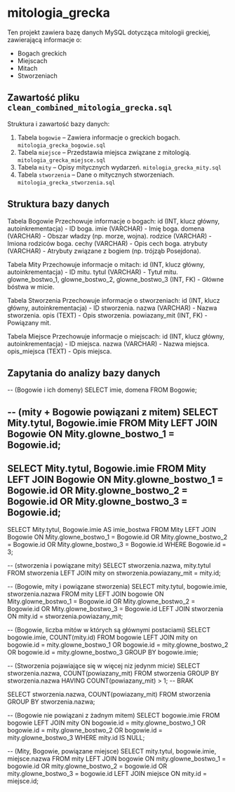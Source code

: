 # mitologia_grecka

Ten projekt zawiera bazę danych MySQL dotycząca mitologii greckiej, zawierającą informacje o:
- Bogach greckich
- Miejscach
- Mitach
- Stworzeniach 



## Zawartość pliku `clean_combined_mitologia_grecka.sql`
Struktura i zawartość bazy danych:
1. Tabela `bogowie` – Zawiera informacje o greckich bogach.  `mitologia_grecka_bogowie.sql`
2. Tabela `miejsce` – Przedstawia miejsca związane z mitologią.  `mitologia_grecka_miejsce.sql`
3. Tabela `mity` – Opisy mitycznych wydarzeń.  `mitologia_grecka_mity.sql`  
4. Tabela `stworzenia` – Dane o mitycznych stworzeniach.  `mitologia_grecka_stworzenia.sql`


## Struktura bazy danych
Tabela Bogowie
Przechowuje informacje o bogach:
id (INT, klucz główny, autoinkrementacja) - ID boga.
imie (VARCHAR) - Imię boga.
domena (VARCHAR) - Obszar władzy (np. morze, wojna).
rodzice (VARCHAR) - Imiona rodziców boga.
cechy (VARCHAR) - Opis cech boga.
atrybuty (VARCHAR) - Atrybuty związane z bogiem (np. trójząb Posejdona).

Tabela Mity
Przechowuje informacje o mitach:
id (INT, klucz główny, autoinkrementacja) - ID mitu.
tytul (VARCHAR) - Tytuł mitu.
glowne_bostwo_1, glowne_bostwo_2, glowne_bostwo_3 (INT, FK) - Główne bóstwa w micie.

Tabela Stworzenia
Przechowuje informacje o stworzeniach:
id (INT, klucz główny, autoinkrementacja) - ID stworzenia.
nazwa (VARCHAR) - Nazwa stworzenia.
opis (TEXT) - Opis stworzenia.
powiazany_mit (INT, FK) - Powiązany mit.

Tabela Miejsce
Przechowuje informacje o miejscach:
id (INT, klucz główny, autoinkrementacja) - ID miejsca.
nazwa (VARCHAR) - Nazwa miejsca.
opis_miejsca (TEXT) - Opis miejsca.

## Zapytania do analizy bazy danych 
-- (Bogowie i ich domeny)
SELECT imie, domena
FROM Bogowie;

-- (mity + Bogowie powiązani z mitem)
SELECT Mity.tytul, Bogowie.imie
FROM Mity
LEFT JOIN Bogowie ON Mity.glowne_bostwo_1 = Bogowie.id;
--
SELECT Mity.tytul, Bogowie.imie
FROM Mity
LEFT JOIN Bogowie ON Mity.glowne_bostwo_1 = Bogowie.id
	OR Mity.glowne_bostwo_2 = Bogowie.id
    OR Mity.glowne_bostwo_3 = Bogowie.id;
--
SELECT 
    Mity.tytul, 
    Bogowie.imie AS imie_bostwa
FROM Mity
LEFT JOIN Bogowie ON Mity.glowne_bostwo_1 = Bogowie.id
   OR Mity.glowne_bostwo_2 = Bogowie.id
   OR Mity.glowne_bostwo_3 = Bogowie.id
WHERE Bogowie.id = 3;

-- (stworzenia i powiązane mity)
SELECT stworzenia.nazwa, mity.tytul
FROM stworzenia
LEFT JOIN mity on stworzenia.powiazany_mit = mity.id;

-- (Bogowie, mity i powiązane stworzenia)
SELECT mity.tytul, bogowie.imie, stworzenia.nazwa
FROM mity
LEFT JOIN bogowie ON Mity.glowne_bostwo_1 = Bogowie.id
   OR Mity.glowne_bostwo_2 = Bogowie.id
   OR Mity.glowne_bostwo_3 = Bogowie.id
LEFT JOIN stworzenia ON mity.id = stworzenia.powiazany_mit;

-- (Bogowie, liczba mitów w których są głównymi postaciami)
SELECT bogowie.imie, COUNT(mity.id)
FROM bogowie
LEFT JOIN mity on bogowie.id = mity.glowne_bostwo_1
	OR bogowie.id = mity.glowne_bostwo_2
    OR bogowie.id = mity.glowne_bostwo_3
GROUP BY bogowie.imie;

-- (Stworzenia pojawiające się w więcej niz jedynm micie)
SELECT stworzenia.nazwa, COUNT(powiazany_mit)
FROM stworzenia
GROUP BY stworzenia.nazwa
HAVING COUNT(powiazany_mit) > 1;  -- BRAK

SELECT stworzenia.nazwa, COUNT(powiazany_mit)
FROM stworzenia
GROUP BY stworzenia.nazwa;

-- (Bogowie nie powiązani z żadnym mitem)
SELECT bogowie.imie
FROM bogowie
LEFT JOIN mity 
ON bogowie.id = mity.glowne_bostwo_1
	OR bogowie.id = mity.glowne_bostwo_2
    OR bogowie.id = mity.glowne_bostwo_3
WHERE mity.id IS NULL;

-- (Mity, Bogowie, powiązane miejsce)
SELECT mity.tytul, bogowie.imie, miejsce.nazwa
FROM mity
LEFT JOIN bogowie ON mity.glowne_bostwo_1 = bogowie.id
	OR mity.glowne_bostwo_2 = bogowie.id
	OR mity.glowne_bostwo_3 = bogowie.id
LEFT JOIN miejsce ON mity.id = miejsce.id;



